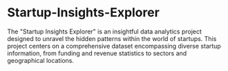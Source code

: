 # Startup-Insights-Explorer
The "Startup Insights Explorer" is an insightful data analytics project designed to unravel the hidden patterns within the world of startups. This project centers on a comprehensive dataset encompassing diverse startup information, from funding and revenue statistics to sectors and geographical locations.
